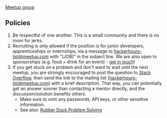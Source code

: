 [Meetup group](http://www.meetup.com/hackerhours/)

## Policies

1. Be respectful of one another.  This is a small community and there is no room for jerks.
1. Recruiting is only allowed if the position is for junior developers, apprenticeships or internships, via a message to hackerhours-list@meetup.com with "[JOB]" in the subject line.  We are also open to sponsorships (e.g. food + drink for an event) - [get in touch](https://github.com/afeld/hackerhours.org/wiki/About#contact)!
1. If you get stuck on a problem and don't want to wait until the next meetup, you are strongly encouraged to post the question to [Stack Overflow](http://stackoverflow.com/), then send the link to the mailing list (hackerhours-list@meetup.com) with a brief description.  That way, you can potentially get an answer sooner than contacting a mentor directly, and the discussion/solution benefits others.
    * Make sure to omit any passwords, API keys, or other sensitive information.
    * See also: [Rubber Duck Problem Solving](http://www.codinghorror.com/blog/2012/03/rubber-duck-problem-solving.html)